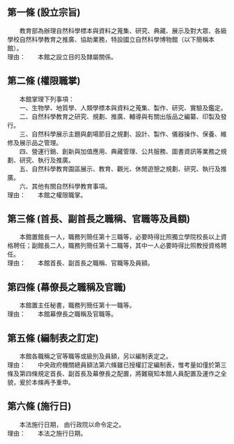第一條 (設立宗旨)
-----------------
　　教育部為辦理自然科學標本與資料之蒐集、研究、典藏、展示及對大眾、各級學校自然科學教育之推廣、協助業務，特設國立自然科學博物館（以下簡稱本館）。  
理由：　　本館之設立目的及隸屬關係。

第二條 (權限職掌)
-----------------
　　本館掌理下列事項：  
　　一、生物學、地質學、人類學標本與資料之蒐集、製作、研究、實驗及鑑定。  
　　二、自然科學教育之研究、規劃、推廣、輔導與有關出版品之編纂、印製及發行。  
　　三、自然科學展示主題與劇場節目之規劃、設計、製作、儀器操作、保養、維修及展示品之管理。  
　　四、營運行銷、創新與加值應用、典藏管理、公共服務、圖書資訊等業務之規劃、研究、執行及推廣。  
　　五、自然科學教育園區展示、教育、觀光、休閒遊憩之規劃、研究、執行及推廣。  
　　六、其他有關自然科學教育事項。  
理由：　　本館之權限職掌。

第三條 (首長、副首長之職稱、官職等及員額)
-----------------------------------------
　　本館置館長一人，職務列簡任第十三職等，必要時得比照獨立學院校長以上資格聘任；副館長二人，職務列簡任第十二職等，其中一人必要時得比照教授資格聘任。  
理由：　　本館首長、副首長之職稱、官職等及員額。

第四條 (幕僚長之職稱及官職)
---------------------------
　　本館置主任秘書，職務列簡任第十一職等。  
理由：　　本館幕僚長之職稱及官職等。

第五條 (編制表之訂定)
---------------------
　　本館各職稱之官等職等或級別及員額，另以編制表定之。  
理由：　　中央政府機關總員額法第六條雖已授權訂定編制表，惟考量如僅於第三條及第四條規定首長、副首長及幕僚長之配置，將難窺知本館人員配置及運作之全貌，爰於本條再予重申。

第六條 (施行日)
---------------
　　本法施行日期， 由行政院以命令定之。  
理由：　　本法之施行日期。
